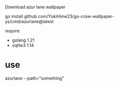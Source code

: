 Download azur lane wallpaper

go install github.com/YukiHime23/go-craw-wallpaper-ys/cmd/azurlane@latest

require:
 - golang 1.21
 - sqlite3 1.14

# use
azurlane --path="something"
